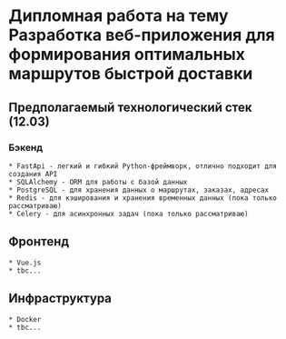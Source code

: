 # Дипломная работа на тему Разработка веб-приложения для формирования оптимальных маршрутов быстрой доставки

## Предполагаемый технологический стек (12.03)
### Бэкенд
    * FastApi - легкий и гибкий Python-фреймворк, отлично подходит для создания API
    * SQLAlchemy - ORM для работы с базой данных
    * PostgreSQL - для хранения данных о маршрутах, заказах, адресах
    * Redis - для кэширования и хранения временных данных (пока только рассматриваю)
    * Celery - для асинхронных задач (пока только рассматриваю)
## Фронтенд
    * Vue.js 
    * tbc...

## Инфраструктура
    * Docker
    * tbc...